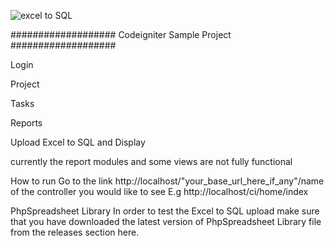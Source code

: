![excel to SQL](https://user-images.githubusercontent.com/45051986/103016482-c500ea00-454a-11eb-8163-79b87214c4db.png)


###################
Codeigniter Sample Project
###################

Login

Project

Tasks

Reports

Upload Excel to SQL and Display

currently the report modules and some views are not fully functional

How to run
Go to the link http://localhost/"your_base_url_here_if_any"/name of the controller you would like to see 
E.g http://localhost/ci/home/index

PhpSpreadsheet Library
In order to test the Excel to SQL upload make sure that you have downloaded the latest version of PhpSpreadsheet Library file from the releases section here. 
